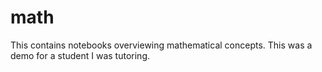 # math

This contains notebooks overviewing mathematical concepts. This was a demo for a student I was tutoring.
